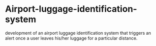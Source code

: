 # Airport-luggage-identification-system
 development of an airport luggage identification system that triggers an alert once a user leaves his/her luggage for a particular distance.
